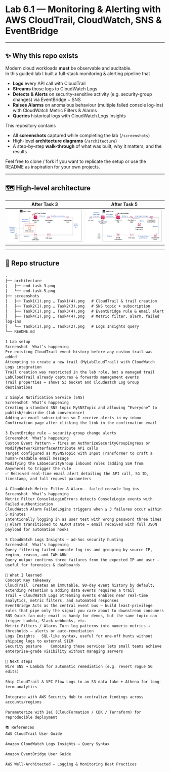 # Lab 6.1 — Monitoring & Alerting with **AWS CloudTrail**, **CloudWatch**, **SNS** & **EventBridge**  

---

## ✨ Why this repo exists
Modern cloud workloads **must** be observable and auditable.  
In this guided lab I built a full-stack monitoring & alerting pipeline that

* **Logs** every API call with CloudTrail  
* **Streams** those logs to CloudWatch Logs  
* **Detects & Alerts** on security-sensitive activity (e.g. security-group changes) via EventBridge + SNS  
* **Raises Alarms** on anomalous behaviour (multiple failed console log-ins) with CloudWatch Metric Filters & Alarms  
* **Queries** historical logs with CloudWatch Logs Insights  

This repository contains

* All **screenshots** captured while completing the lab (`/screenshots`)  
* High-level **architecture diagrams** (`/architecture`)  
* A step-by-step **walk-through** of what was built, why it matters, and the results  

Feel free to clone / fork if you want to replicate the setup or use the README as inspiration for your own projects.

---

## 🗺️ High-level architecture

| After Task 3 | After Task 5 |
|:------------:|:-----------:|
| ![Architecture after Task 3](architecture/end-task-3.png) | ![Architecture after Task 5](architecture/end-task-5.png) |

---

## 📂 Repo structure
```text
.
├── architecture
│   ├── end-task-3.png
│   └── end-task-5.png
├── screenshots
│   ├── Task1(1).png … Task1(4).png   # CloudTrail & trail creation
│   ├── Task2(1).png … Task2(3).png   # SNS topic + subscription
│   ├── Task3(1).png … Task3(4).png   # EventBridge rule & email alert
│   ├── Task4(1).png … Task4(4).png   # Metric filter, alarm, failed log-ins
│   └── Task5(1).png … Task5(2).png   # Logs Insights query
└── README.md

1 Lab setup
Screenshot	What’s happening
Pre-existing CloudTrail event history before any custom trail was added
Attempting to create a new trail (MyLabCloudTrail) with CloudWatch Logs integration
Trail creation was restricted in the lab role, but a managed trail LabCloudTrail already captures & forwards management events
Trail properties – shows S3 bucket and CloudWatch Log Group destinations

2 Simple Notification Service (SNS)
Screenshot	What’s happening
Creating a standard SNS topic MySNSTopic and allowing “Everyone” to publish/subscribe (lab convenience)
Adding an email subscription so I receive alerts in my inbox
Confirmation page after clicking the link in the confirmation email

3 EventBridge rule – security-group change alerts
Screenshot	What’s happening
Custom Event Pattern – fires on AuthorizeSecurityGroupIngress or ModifyNetworkInterfaceAttribute API calls
Target configured as MySNSTopic with Input Transformer to craft a human-readable email message
Modifying the LabSecurityGroup inbound rules (adding SSH from Anywhere) to trigger the rule
✅ Received real-time email alert detailing the API call, SG ID, timestamp, and full request parameters

4 CloudWatch Metric Filter & Alarm – failed console log-ins
Screenshot	What’s happening
Metric Filter ConsoleLoginErrors detects ConsoleLogin events with Failed authentication
CloudWatch Alarm FailedLogins triggers when ≥ 3 failures occur within 5 minutes
Intentionally logging in as user test with wrong password three times
📧 Alarm transitioned to ALARM state – email received with full JSON payload for automation hooks

5 CloudWatch Logs Insights – ad-hoc security hunting
Screenshot	What’s happening
Query filtering failed console log-ins and grouping by source IP, region, reason, and IAM ARN
Query output confirms three failures from the expected IP and user – useful for forensics & dashboards

🔑 What I learned
Concept	Key takeaway
CloudTrail	Creates an immutable, 90-day event history by default; extending retention & adding data events requires a trail
Trail → CloudWatch Logs	Streaming events enables near real-time analytics, metric filters, and automated responses
EventBridge	Acts as the central event bus – build least-privilege rules that pipe only the signal you care about to downstream consumers
SNS	Quick fan-out; email is handy for demos, but the same topic can trigger Lambda, Slack webhooks, etc.
Metric Filters / Alarms	Turn log patterns into numeric metrics → thresholds → alerts or auto-remediation
Logs Insights	SQL-like syntax, useful for one-off hunts without shipping logs to external SIEM
Security posture	Combining these services lets small teams achieve enterprise-grade visibility without managing servers

📝 Next steps
Wire SNS → Lambda for automatic remediation (e.g. revert rogue SG edits)

Ship CloudTrail & VPC Flow Logs to an S3 data lake + Athena for long-term analytics

Integrate with AWS Security Hub to centralize findings across accounts/regions

Parameterize with IaC (CloudFormation / CDK / Terraform) for reproducible deployment

📚 References
AWS CloudTrail User Guide

Amazon CloudWatch Logs Insights – Query Syntax

Amazon EventBridge User Guide

AWS Well-Architected – Logging & Monitoring Best Practices
